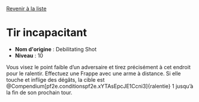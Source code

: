 [Revenir à la liste](..)

# Tir incapacitant

 * **Nom d'origine** : Debilitating Shot
 * **Niveau** : 10


<p>Vous visez le point faible d’un adversaire et tirez précisément à cet endroit pour le ralentir. Effectuez une Frappe avec une arme à distance. Si elle touche et inflige des dégâts, la cible est @Compendium[pf2e.conditionspf2e.xYTAsEpcJE1Ccni3]{ralentie} 1 jusqu’à la fin de son prochain tour.</p>